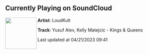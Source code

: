 ## Currently Playing on SoundCloud

[<img align="left" width="100" src="https://i1.sndcdn.com/artworks-8yWzhY90P37VAvYV-zA1iXw-t500x500.jpg">](https://soundcloud.com/loudkult/yusuf-alev-kelly-matejcic-kings-queens)

**Artist**: LoudKult 

**Track**: Yusuf Alev, Kelly Matejcic - Kings & Queens

Last updated at 04/21/2023 09:41
